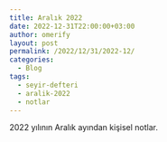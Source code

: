 ```yaml
---
title: Aralık 2022
date: 2022-12-31T22:00:00+03:00
author: omerify
layout: post
permalink: /2022/12/31/2022-12/
categories:
  - Blog
tags:
  - seyir-defteri
  - aralik-2022
  - notlar
---
```


2022 yılının Aralık ayından kişisel notlar.
